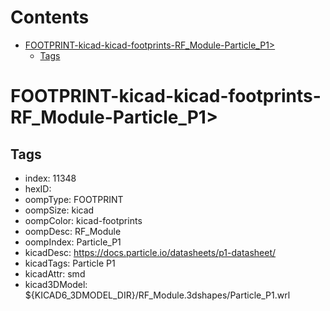 



Contents
========

* [FOOTPRINT-kicad-kicad-footprints-RF_Module-Particle_P1>](#footprint-kicad-kicad-footprints-rf_module-particle_p1)
	* [Tags](#tags)

# FOOTPRINT-kicad-kicad-footprints-RF_Module-Particle_P1>

## Tags

- index: 11348
- hexID: 
- oompType: FOOTPRINT
- oompSize: kicad
- oompColor: kicad-footprints
- oompDesc: RF_Module
- oompIndex: Particle_P1
- kicadDesc: https://docs.particle.io/datasheets/p1-datasheet/
- kicadTags: Particle P1
- kicadAttr: smd
- kicad3DModel: ${KICAD6_3DMODEL_DIR}/RF_Module.3dshapes/Particle_P1.wrl
